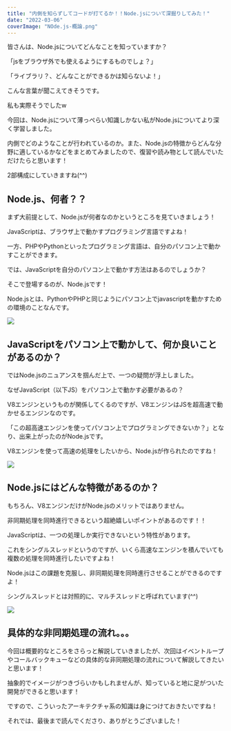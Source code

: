 ```yaml
---
title: "内側を知らずしてコードが打てるか！！Node.jsについて深掘りしてみた！"
date: "2022-03-06"
coverImage: "NOde.js-概論.png"
---
```


皆さんは、Node.jsについてどんなことを知っていますか？

「jsをブラウザ外でも使えるようにするものでしょ？」

「ライブラリ？、どんなことができるかは知らないよ！」

こんな言葉が聞こえてきそうです。

私も実際そうでしたw

今回は、Node.jsについて薄っぺらい知識しかない私がNode.jsについてより深く学習しました。

内側でどのようなことが行われているのか。また、Node.jsの特徴からどんな分野に適しているかなどをまとめてみましたので、復習や読み物として読んでいただけたらと思います！

2部構成にしていきますね(^^)

## Node.js、何者？？

まず大前提として、Node.jsが何者なのかというところを見ていきましょう！

JavaScriptは、ブラウザ上で動かすプログラミング言語ですよね！

一方、PHPやPythonといったプログラミング言語は、自分のパソコン上で動かすことができます。

では、JavaScriptを自分のパソコン上で動かす方法はあるのでしょうか？

そこで登場するのが、Node.jsです！

Node.jsとは、PythonやPHPと同じようにパソコン上でjavascriptを動かすための環境のことなんです。

![](images/など。。。-1024x576.png)

## JavaScriptをパソコン上で動かして、何か良いことがあるのか？

ではNode.jsのニュアンスを掴んだ上で、一つの疑問が浮上しました。

なぜJavaScript（以下JS）をパソコン上で動かす必要があるの？

V8エンジンというものが関係してくるのですが、V8エンジンはJSを超高速で動かせるエンジンなのです。

「この超高速エンジンを使ってパソコン上でプログラミングできないか？」となり、出来上がったのがNode.jsです。

V8エンジンを使って高速の処理をしたいから、Node.jsが作られたのですね！

![](images/など。。。-1-1024x576.png)

## Node.jsにはどんな特徴があるのか？

もちろん、V8エンジンだけがNode.jsのメリットではありません。

非同期処理を同時進行できるという超絶嬉しいポイントがあるのです！！

JavaScriptは、一つの処理しか実行できないという特性があります。

これをシングルスレッドというのですが、いくら高速なエンジンを積んでいても複数の処理を同時進行したいですよね！

Node.jsはこの課題を克服し、非同期処理を同時進行させることができるのですよ！

シングルスレッドとは対照的に、マルチスレッドと呼ばれています(^^)

![](images/など。。。-2-1024x576.png)

## 具体的な非同期処理の流れ。。。

今回は概要的なところをさらっと解説していきましたが、次回はイベントループやコールバックキューなどの具体的な非同期処理の流れについて解説してきたいと思います！

抽象的でイメージがつきづらいかもしれませんが、知っていると地に足がついた開発ができると思います！

ですので、こういったアーキテクチャ系の知識は身につけておきたいですね！

それでは、最後まで読んでくださり、ありがとうございました！
